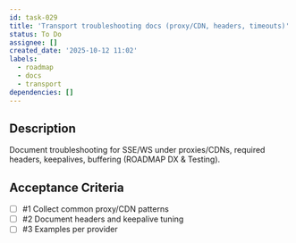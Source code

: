 ```yaml
---
id: task-029
title: 'Transport troubleshooting docs (proxy/CDN, headers, timeouts)'
status: To Do
assignee: []
created_date: '2025-10-12 11:02'
labels:
  - roadmap
  - docs
  - transport
dependencies: []
---
```


## Description

<!-- SECTION:DESCRIPTION:BEGIN -->
Document troubleshooting for SSE/WS under proxies/CDNs, required headers, keepalives, buffering (ROADMAP DX & Testing).
<!-- SECTION:DESCRIPTION:END -->

## Acceptance Criteria
<!-- AC:BEGIN -->
- [ ] #1 Collect common proxy/CDN patterns
- [ ] #2 Document headers and keepalive tuning
- [ ] #3 Examples per provider
<!-- AC:END -->
